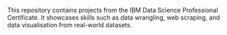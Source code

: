 This repository contains projects from the IBM Data Science Professional Certificate.
It showcases skills such as data wrangling, web scraping, and data visualisation from real-world datasets.
